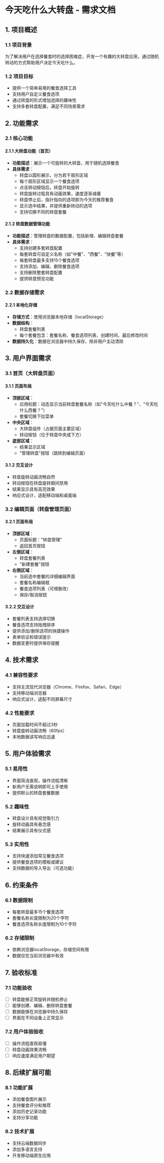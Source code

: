 # 今天吃什么大转盘 - 需求文档

## 1. 项目概述

### 1.1 项目背景

为了解决用户在选择餐食时的选择困难症，开发一个有趣的大转盘应用，通过随机转动的方式帮助用户决定今天吃什么。

### 1.2 项目目标

- 提供一个简单易用的餐食选择工具
- 支持用户自定义餐食选项
- 通过转盘的形式增加选择的趣味性
- 支持多套转盘配置，满足不同场景需求

## 2. 功能需求

### 2.1 核心功能

#### 2.1.1 大转盘功能（首页）

- **功能描述**：展示一个可旋转的大转盘，用于随机选择餐食
- **具体需求**：
  - 转盘以圆形展示，分为若干扇形区域
  - 每个扇形区域显示一个餐食选项
  - 点击转动按钮后，转盘开始旋转
  - 转盘旋转过程具有动画效果，速度逐渐减缓
  - 转盘停止后，指针指向的选项即为今天的推荐餐食
  - 显示选中结果，并提供重新转动的选项
  - 支持切换不同的转盘套餐

#### 2.1.2 转盘数据管理功能

- **功能描述**：管理转盘的数据配置，包括新增、编辑转盘套餐
- **具体需求**：
  - 支持创建多套转盘配置
  - 每套转盘可自定义名称（如"中餐"、"西餐"、"快餐"等）
  - 每套转盘最多支持15个餐食选项
  - 支持添加、编辑、删除餐食选项
  - 支持删除整套转盘配置
  - 提供转盘预览功能

### 2.2 数据存储需求

#### 2.2.1 本地化存储

- **存储方式**：使用浏览器本地存储（localStorage）
- **数据结构**：
  - 转盘套餐列表
  - 每个套餐包含：套餐名称、餐食选项列表、创建时间、最后修改时间
- **数据持久化**：数据在浏览器中持久保存，除非用户主动清除

## 3. 用户界面需求

### 3.1 首页（大转盘页面）

#### 3.1.1 页面布局

- **顶部区域**：
  - 应用标题：动态显示当前转盘套餐名称（如"今天吃什么中餐？"、"今天吃什么西餐？"）
  - 套餐切换下拉菜单
- **中央区域**：
  - 大转盘组件（占据页面主要区域）
  - 转动按钮（位于转盘中央或下方）
- **底部区域**：
  - 结果显示区域
  - "管理转盘"按钮（跳转到编辑页面）

#### 3.1.2 交互设计

- 转盘旋转动画流畅自然
- 转动按钮在转盘旋转期间禁用
- 结果显示具有高亮效果
- 响应式设计，适配移动端和桌面端

### 3.2 编辑页面（转盘管理页面）

#### 3.2.1 页面布局

- **顶部区域**：
  - 页面标题："转盘管理"
  - 返回首页按钮
- **左侧区域**：
  - 转盘套餐列表
  - "新建套餐"按钮
- **右侧区域**：
  - 当前选中套餐的详细编辑界面
  - 套餐名称编辑框
  - 餐食选项列表（可增删改）
  - 保存/取消按钮

#### 3.2.2 交互设计

- 套餐列表支持选择切换
- 餐食选项支持拖拽排序
- 提供添加/删除选项的快捷操作
- 表单验证和错误提示
- 数据变更时提供保存提醒

## 4. 技术需求

### 4.1 兼容性要求

- 支持主流现代浏览器（Chrome、Firefox、Safari、Edge）
- 支持移动端浏览器
- 响应式设计，适配不同屏幕尺寸

### 4.2 性能要求

- 页面加载时间不超过3秒
- 转盘旋转动画流畅（60fps）
- 本地数据读写响应迅速

## 5. 用户体验需求

### 5.1 易用性

- 界面简洁直观，操作流程清晰
- 新用户无需说明即可上手使用
- 提供默认的转盘套餐数据

### 5.2 趣味性

- 转盘设计具有视觉吸引力
- 旋转动画具有悬念感
- 结果展示具有仪式感

### 5.3 实用性

- 支持快速添加常见餐食选项
- 提供餐食选项的模板或建议
- 支持数据的导入导出（可选功能）

## 6. 约束条件

### 6.1 数据限制

- 每套转盘最多15个餐食选项
- 套餐名称长度限制为20个字符
- 餐食选项名称长度限制为10个字符

### 6.2 存储限制

- 依赖浏览器localStorage，存储空间有限
- 数据仅在当前浏览器中有效

## 7. 验收标准

### 7.1 功能验收

- [ ] 转盘能够正常旋转并随机停止
- [ ] 能够创建、编辑、删除转盘套餐
- [ ] 数据能够在浏览器中持久保存
- [ ] 界面在不同设备上正常显示

### 7.2 用户体验验收

- [ ] 操作流程直观易懂
- [ ] 转盘动画效果流畅
- [ ] 响应速度满足用户期望

## 8. 后续扩展可能

### 8.1 功能扩展

- 添加餐食图片展示
- 支持餐食评分和推荐
- 添加历史记录功能
- 支持分享功能

### 8.2 技术扩展

- 支持云端数据同步
- 添加多语言支持
- 开发移动端原生应用
